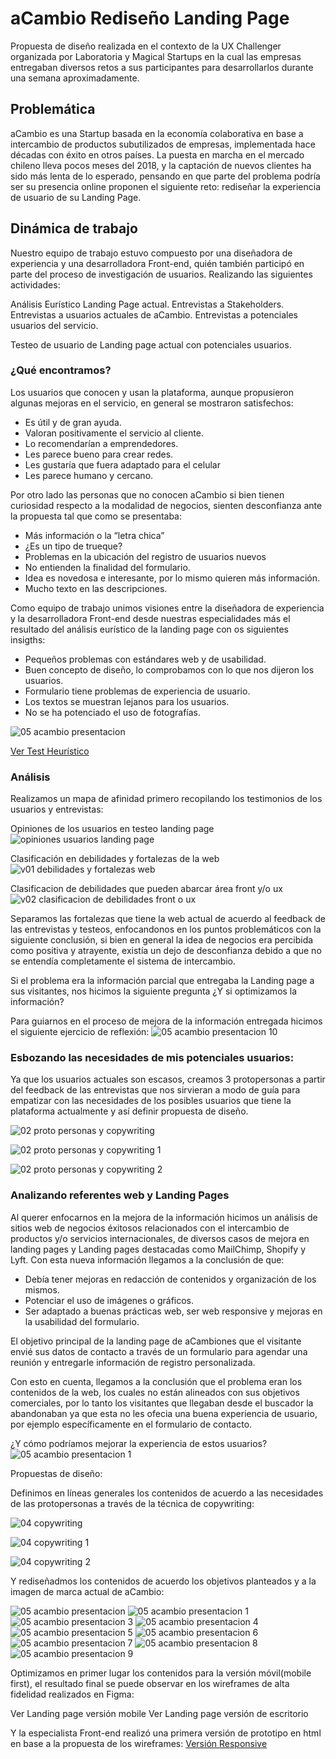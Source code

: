 # aCambio Rediseño Landing Page

Propuesta de diseño realizada en el contexto de la UX Challenger organizada por Laboratoria y Magical Startups en la cual las empresas entregaban diversos retos a sus participantes para desarrollarlos durante una semana aproximadamente.

## Problemática
aCambio es una Startup basada en la economía colaborativa en base a intercambio de productos subutilizados de empresas, implementada hace décadas con éxito en otros países. La puesta en marcha en el mercado chileno lleva pocos meses del 2018, y la captación de nuevos clientes ha sido más lenta de lo esperado, pensando en que parte del problema podría ser su presencia online proponen el siguiente reto: rediseñar la experiencia de usuario de su Landing Page.

## Dinámica de trabajo
Nuestro equipo de trabajo estuvo compuesto por una diseñadora de experiencia y una desarrolladora Front-end, quién también participó en parte del proceso de investigación de usuarios. Realizando las siguientes actividades:

Análisis Eurístico Landing Page actual.
Entrevistas a Stakeholders.
Entrevistas a usuarios actuales de aCambio.
Entrevistas a potenciales usuarios del servicio.

Testeo de usuario de Landing page actual con potenciales usuarios.

### ¿Qué encontramos?

Los usuarios que conocen y usan la plataforma, aunque propusieron algunas mejoras en el servicio, en general se mostraron satisfechos:

- Es útil y de gran ayuda.
- Valoran positivamente el servicio al cliente.
- Lo recomendarían a emprendedores.
- Les parece bueno para crear redes.
- Les gustaría que fuera adaptado para el celular
- Les parece humano y cercano.

Por otro lado las personas que no conocen aCambio si bien tienen curiosidad respecto a la modalidad de negocios, sienten desconfianza ante la propuesta tal que como se presentaba:
- Más información o la “letra chica”
- ¿Es un tipo de trueque?
- Problemas en la ubicación del registro de usuarios nuevos
- No entienden la finalidad del formulario.
- Idea es novedosa e interesante, por lo mismo quieren más información.
- Mucho texto en las descripciones.

Como equipo de trabajo unimos visiones entre la diseñadora de experiencia y la desarrolladora Front-end desde nuestras especialidades más el resultado del análisis eurístico de la landing page con os siguientes insigths:

- Pequeños problemas con estándares web y de usabilidad.
- Buen concepto de diseño, lo comprobamos con lo que nos dijeron los usuarios.
- Formulario tiene problemas de experiencia de usuario.
- Los textos se muestran lejanos para los usuarios.
- No se ha potenciado el uso de fotografías.

![05 acambio presentacion](https://user-images.githubusercontent.com/32280840/45605565-4d12f380-ba14-11e8-9286-d0f4b0594477.png)

[Ver Test Heurístico](https://docs.google.com/document/d/1346A6zU6vtIx6Qka0RYsYKDTL9Qjt1WB5hqwcbhEFcI/edit?usp=sharing)

### Análisis
Realizamos un mapa de afinidad primero recopilando los testimonios de los usuarios y entrevistas:

Opiniones de los usuarios en testeo landing page
![opiniones usuarios landing page](https://user-images.githubusercontent.com/32280840/45605965-91ec5980-ba17-11e8-8c54-767da95d572a.jpg)

Clasificación en debilidades y fortalezas de la web
![v01 debilidades y fortalezas web](https://user-images.githubusercontent.com/32280840/45605973-9d3f8500-ba17-11e8-870c-9322b2935890.jpg)

Clasificacion de debilidades que pueden abarcar área front y/o ux
![v02 clasificacion de debilidades front o ux](https://user-images.githubusercontent.com/32280840/45605985-b5af9f80-ba17-11e8-85ca-1c046eb81378.jpg)

Separamos las fortalezas que tiene la web actual de acuerdo al feedback de las entrevistas y testeos, enfocandonos en los puntos problemáticos con la siguiente conclusión, si bien en general la idea de negocios era percibida como positiva y atrayente, existía un dejo de desconfianza debido a que no se entendía completamente el sistema de intercambio.

Si el problema era la información parcial que entregaba la Landing page a sus visitantes, nos hicimos la siguiente pregunta ¿Y si optimizamos la información?

Para guiarnos en el proceso de mejora de la información entregada hicimos el siguiente ejercicio de reflexión:
![05 acambio presentacion 10](https://user-images.githubusercontent.com/32280840/45605681-25705b00-ba15-11e8-9e7f-8f2de39ef0e9.png)

### Esbozando las necesidades de mis potenciales usuarios:
Ya que los usuarios actuales son escasos, creamos 3 protopersonas a partir del feedback de las entrevistas que nos sirvieran a modo  de guía para empatizar con las necesidades de los posibles usuarios que tiene la plataforma actualmente y así definir propuesta de diseño.

![02 proto personas y copywriting](https://user-images.githubusercontent.com/32280840/45605568-5308d480-ba14-11e8-93aa-11b4ffde9143.png)

![02 proto personas y copywriting 1](https://user-images.githubusercontent.com/32280840/45605571-5734f200-ba14-11e8-8987-6e6d80f4208c.png)

![02 proto personas y copywriting 2](https://user-images.githubusercontent.com/32280840/45605574-5ac87900-ba14-11e8-93fc-6132108ab419.png)

### Analizando referentes web y Landing Pages
Al querer enfocarnos en la mejora de la información hicimos un análisis de sitios web de negocios éxitosos relacionados con el intercambio de productos y/o servicios internacionales, de diversos casos de mejora en landing pages y Landing pages destacadas como MailChimp, Shopify y Lyft. Con esta nueva información llegamos a la conclusión de que:

- Debía tener mejoras en redacción de contenidos y organización de los mismos.
- Potenciar el uso de imágenes o gráficos.
- Ser adaptado a buenas prácticas web, ser web responsive y mejoras en la usabilidad del formulario.

El objetivo principal de la landing page de aCambiones que el visitante envié sus datos de contacto a través de un formulario para agendar una reunión y entregarle información de registro personalizada.

Con esto en cuenta, llegamos a la conclusión que el problema eran los contenidos de la web, los cuales no están alineados con sus objetivos comerciales, por lo tanto los visitantes que llegaban desde el buscador la abandonaban ya que esta no les ofecia una buena experiencia de usuario, por ejemplo específicamente en el formulario de contacto.

¿Y cómo podríamos mejorar la experiencia de estos usuarios? 
![05 acambio presentacion 1](https://user-images.githubusercontent.com/32280840/45605559-45534f00-ba14-11e8-9932-3d5985801bc0.png)

Propuestas de diseño:

Definimos en líneas generales los contenidos de acuerdo a las necesidades de las protopersonas a través de la técnica de copywriting:

![04 copywriting](https://user-images.githubusercontent.com/32280840/45605577-5e5c0000-ba14-11e8-9cf9-fab8f1617c12.png)

![04 copywriting 1](https://user-images.githubusercontent.com/32280840/45605579-62881d80-ba14-11e8-9296-76c3f84100c3.png)

![04 copywriting 2](https://user-images.githubusercontent.com/32280840/45605582-66b43b00-ba14-11e8-8f19-f7deac3536bc.png)

Y rediseñadmos los contenidos de acuerdo los objetivos planteados y a la imagen de marca actual de aCambio:

![05 acambio presentacion](https://user-images.githubusercontent.com/32280840/45605587-6fa50c80-ba14-11e8-9c41-5c7a59852157.jpg)
![05 acambio presentacion 1](https://user-images.githubusercontent.com/32280840/45605589-6fa50c80-ba14-11e8-83a6-51b7dedb030e.jpg)
![05 acambio presentacion 3](https://user-images.githubusercontent.com/32280840/45605588-6fa50c80-ba14-11e8-9224-41ebece40eed.png)
![05 acambio presentacion 4](https://user-images.githubusercontent.com/32280840/45605600-77fd4780-ba14-11e8-9b42-7dd489ecd143.png)
![05 acambio presentacion 5](https://user-images.githubusercontent.com/32280840/45605599-77fd4780-ba14-11e8-9a68-6f79180d9027.png)
![05 acambio presentacion 6](https://user-images.githubusercontent.com/32280840/45605598-77fd4780-ba14-11e8-8e8c-3315f7bd5152.png)
![05 acambio presentacion 7](https://user-images.githubusercontent.com/32280840/45605597-7764b100-ba14-11e8-9985-17da82119c93.png)
![05 acambio presentacion 8](https://user-images.githubusercontent.com/32280840/45605596-7764b100-ba14-11e8-98a0-a7af0b8250ac.png)
![05 acambio presentacion 9](https://user-images.githubusercontent.com/32280840/45605595-7764b100-ba14-11e8-98d9-1b874a4322f1.png)

Optimizamos en primer lugar los contenidos para la versión móvil(mobile first), el resultado final se puede observar en los wireframes de alta fidelidad realizados en Figma:

Ver Landing page versión mobile
Ver Landing page versión de escritorio


Y la especialista Front-end realizó una primera versión de prototipo en html en base a la propuesta de los wireframes:
[Versión Responsive](https://nadiaqn.github.io/ux-acambio/)









